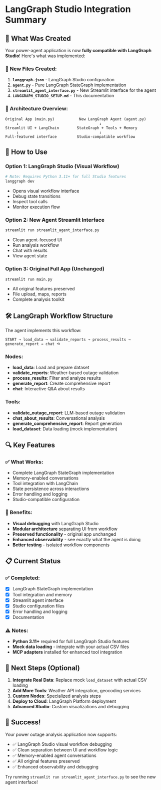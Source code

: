 # LangGraph Studio Integration Summary

## 🎯 What Was Created

Your power-agent application is now **fully compatible with LangGraph Studio**! Here's what was implemented:

### 📁 New Files Created:

1. **`langgraph.json`** - LangGraph Studio configuration
2. **`agent.py`** - Pure LangGraph StateGraph implementation  
3. **`streamlit_agent_interface.py`** - New Streamlit interface for the agent
4. **`LANGGRAPH_STUDIO_SETUP.md`** - This documentation

### 🔧 Architecture Overview:

```
Original App (main.py)           New LangGraph Agent (agent.py)
     ↓                                    ↓
Streamlit UI + LangChain        StateGraph + Tools + Memory
     ↓                                    ↓  
Full-featured interface         Studio-compatible workflow
```

## 🚀 How to Use

### Option 1: LangGraph Studio (Visual Workflow)
```bash
# Note: Requires Python 3.11+ for full Studio features
langgraph dev
```
- Opens visual workflow interface
- Debug state transitions
- Inspect tool calls
- Monitor execution flow

### Option 2: New Agent Streamlit Interface
```bash
streamlit run streamlit_agent_interface.py
```
- Clean agent-focused UI
- Run analysis workflow
- Chat with results
- View agent state

### Option 3: Original Full App (Unchanged)
```bash
streamlit run main.py
```
- All original features preserved
- File upload, maps, reports
- Complete analysis toolkit

## 🛠️ LangGraph Workflow Structure

The agent implements this workflow:

```
START → load_data → validate_reports → process_results → generate_report → chat ⟲
```

### Nodes:
- **load_data**: Load and prepare dataset
- **validate_reports**: Weather-based outage validation  
- **process_results**: Filter and analyze results
- **generate_report**: Create comprehensive report
- **chat**: Interactive Q&A about results

### Tools:
- **validate_outage_report**: LLM-based outage validation
- **chat_about_results**: Conversational analysis
- **generate_comprehensive_report**: Report generation
- **load_dataset**: Data loading (mock implementation)

## 🔍 Key Features

### ✅ What Works:
- Complete LangGraph StateGraph implementation
- Memory-enabled conversations
- Tool integration with LangChain
- State persistence across interactions
- Error handling and logging
- Studio-compatible configuration

### 🎯 Benefits:
- **Visual debugging** with LangGraph Studio
- **Modular architecture** separating UI from workflow
- **Preserved functionality** - original app unchanged
- **Enhanced observability** - see exactly what the agent is doing
- **Better testing** - isolated workflow components

## 📋 Current Status

### ✅ Completed:
- [x] LangGraph StateGraph implementation
- [x] Tool integration and memory
- [x] Streamlit agent interface
- [x] Studio configuration files
- [x] Error handling and logging
- [x] Documentation

### ⚠️ Notes:
- **Python 3.11+** required for full LangGraph Studio features
- **Mock data loading** - integrate with your actual CSV files
- **MCP adapters** installed for enhanced tool integration

## 🔧 Next Steps (Optional)

1. **Integrate Real Data**: Replace mock `load_dataset` with actual CSV loading
2. **Add More Tools**: Weather API integration, geocoding services
3. **Custom Nodes**: Specialized analysis steps
4. **Deploy to Cloud**: LangGraph Platform deployment
5. **Advanced Studio**: Custom visualizations and debugging

## 🎉 Success!

Your power outage analysis application now supports:
- ✅ LangGraph Studio visual workflow debugging
- ✅ Clean separation between UI and workflow logic  
- ✅ Memory-enabled agent conversations
- ✅ All original features preserved
- ✅ Enhanced observability and debugging

Try running `streamlit run streamlit_agent_interface.py` to see the new agent interface!